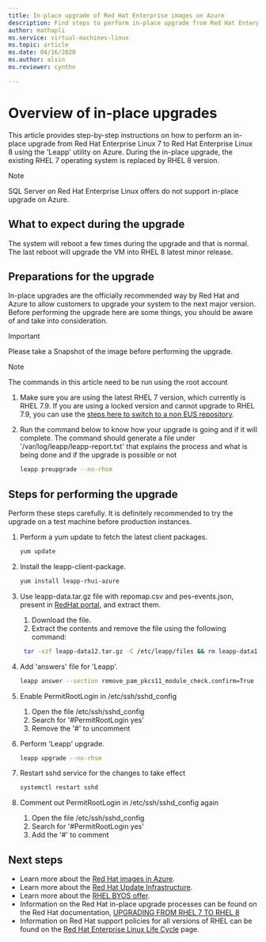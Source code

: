 ```yaml
---
title: In-place upgrade of Red Hat Enterprise images on Azure
description: Find steps to perform in-place upgrade from Red Hat Enterprise 7.x images to latest 8.x version
author: mathapli
ms.service: virtual-machines-linux
ms.topic: article
ms.date: 04/16/2020
ms.author: alsin
ms.reviewer: cynthn

---
```


# Overview of in-place upgrades

This article provides step-by-step instructions on how to perform an in-place upgrade from Red Hat Enterprise Linux 7 to Red Hat Enterprise Linux 8 using the 'Leapp' utility on Azure. During the in-place upgrade, the existing RHEL 7 operating system is replaced by RHEL 8 version.

>[!Note] 
> SQL Server on Red Hat Enterprise Linux offers do not support in-place upgrade on Azure.

## What to expect during the upgrade
The system will reboot a few times during the upgrade and that is normal. The last reboot will upgrade the VM into RHEL 8 latest minor release.

## Preparations for the upgrade
In-place upgrades are the officially recommended way by Red Hat and Azure to allow customers to upgrade your system to the next major version. 
Before performing the upgrade here are some things, you should be aware of and take into consideration. 

>[!Important] 
> Please take a Snapshot of the image before performing the upgrade.

>[!NOTE]
> The commands in this article need to be run using the root account

1. Make sure you are using the latest RHEL 7 version, which currently is RHEL 7.9. If you are using a locked version and cannot upgrade to RHEL 7.9, you can use the [steps here to switch to a non EUS repository](https://docs.microsoft.com/azure/virtual-machines/workloads/redhat/redhat-rhui#switch-a-rhel-7x-vm-back-to-non-eus-remove-a-version-lock).

1. Run the command below to know how your upgrade is going and if it will complete. The command should generate a file under '/var/log/leapp/leapp-report.txt' that explains the process and what is being done and if the upgrade is possible or not
    ```bash
    leapp preupgrade --no-rhsm
    ```

## Steps for performing the upgrade

Perform these steps carefully. It is definitely recommended to try the upgrade on a test machine before production instances.

1. Perform a yum update to fetch the latest client packages.
    ```bash
    yum update
    ```

1. Install the leapp-client-package.
    ```bash
    yum install leapp-rhui-azure
    ```
    
1. Use leapp-data.tar.gz file with repomap.csv and pes-events.json, present in [RedHat portal](https://access.redhat.com/articles/3664871), and extract them. 
    1. Download the file.
    1. Extract the contents and remove the file using the following command:
    ```bash
     tar -xzf leapp-data12.tar.gz -C /etc/leapp/files && rm leapp-data12.tar.gz
    ```
    


1. Add 'answers' file for 'Leapp'.
    ```bash
    leapp answer --section remove_pam_pkcs11_module_check.confirm=True --add
    ```
    
1. Enable PermitRootLogin in /etc/ssh/sshd_config
    1. Open the file /etc/ssh/sshd_config
    1. Search for '#PermitRootLogin yes'
    1. Remove the '#' to uncomment



1. Perform 'Leapp' upgrade.
    ```bash
    leapp upgrade --no-rhsm
    ```
1. Restart sshd service for the changes to take effect
    ```bash
    systemctl restart sshd
    ```
1. Comment out PermitRootLogin in /etc/ssh/sshd_config again
    1. Open the file /etc/ssh/sshd_config
    1. Search for '#PermitRootLogin yes'
    1. Add the '#' to comment

## Next steps
* Learn more about the [Red Hat images in Azure](./redhat-images.md).
* Learn more about the [Red Hat Update Infrastructure](./redhat-rhui.md).
* Learn more about the [RHEL BYOS offer](./byos.md).
* Information on the Red Hat in-place upgrade processes can be found on the Red Hat documentation, [UPGRADING FROM RHEL 7 TO RHEL 8](https://access.redhat.com/documentation/en-us/red_hat_enterprise_linux/8/html-single/upgrading_from_rhel_7_to_rhel_8/index)
* Information on Red Hat support policies for all versions of RHEL can be found on the [Red Hat Enterprise Linux Life Cycle](https://access.redhat.com/support/policy/updates/errata) page.